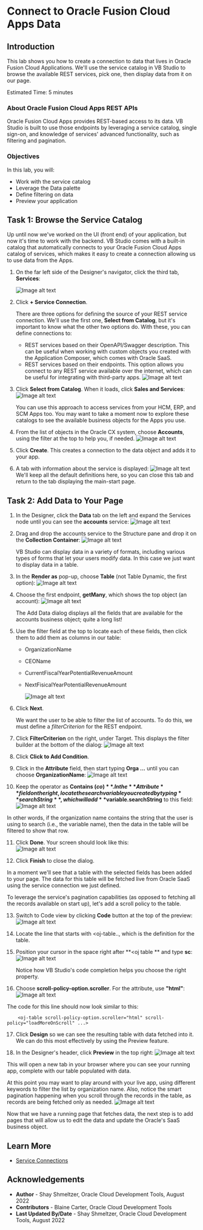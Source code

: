 # Connect to Oracle Fusion Cloud Apps Data

## Introduction

This lab shows you how to create a connection to data that lives in Oracle Fusion Cloud Applications. We'll use the service catalog in VB Studio to browse the available REST services, pick one, then display data from it on our page.

Estimated Time: 5 minutes

### About Oracle Fusion Cloud Apps REST APIs
Oracle Fusion Cloud Apps provides REST-based access to its data. VB Studio is built to use those endpoints by leveraging a service catalog, single sign-on, and knowledge of services' advanced functionality, such as filtering and pagination.

### Objectives

In this lab, you will:
* Work with the service catalog
* Leverage the Data palette
* Define filtering on data
* Preview your application

## Task 1: Browse the Service Catalog

Up until now we've worked on the UI (front end) of your application, but now it's time to work with the backend. VB Studio comes with a built-in catalog that automatically connects to your Oracle Fusion Cloud Apps catalog of services, which makes it easy to create a connection allowing us to use data from the Apps.

1. On the far left side of the Designer's navigator, click the third tab, **Services**:

	![Image alt text](images/servicetab.png)

2. Click **+ Service Connection**.

	There are three options for defining the source of your REST service connection. We'll use the first one, **Select from Catalog**, but it's important to know what the other two options do.  With these, you can define connections to:
	 * REST services based on their OpenAPI/Swagger description. This can be useful when working with custom objects you created with the Application Composer, which comes with Oracle SaaS.
	* REST services based on their endpoints. This option allows you connect to any REST service available over the internet, which can be useful for integrating with third-party apps.
		  ![Image alt text](images/serviceoptions.png)


4. Click **Select from Catalog**. When it loads, click **Sales and Services**:
	  ![Image alt text](images/catalog.png)

	You can use this approach to access services from your HCM, ERP, and SCM Apps too. You may want to take a moment now to explore these catalogs to see the available business objects for the Apps you use.

5. From the list of objects in the Oracle CX system, choose **Accounts**, using the filter at the top to help you, if needed.
	  ![Image alt text](images/endpoints.png)

6. Click **Create**. This creates a connection to the data object and adds it to your app.		
7. A tab with information about the service is displayed:
	  ![Image alt text](images/servicedef.png)
		We'll keep all the default definitions here, so you can close this tab and return to the tab displaying the main-start page.
## Task 2: Add Data to Your Page

1. In the Designer, click the **Data** tab on the left and expand the Services node until you can see the **accounts** service:
	  ![Image alt text](images/datapalette.png)
2. Drag and drop the accounts service to the Structure pane and drop it on the **Collection Container**:
	  ![Image alt text](images/drag1.png)

	VB Studio can display data in a variety of formats, including various types of forms that let your users modify data. In this case we just want to display data in a table.   

3. In the **Render as** pop-up, choose **Table** (not Table Dynamic, the first option):
	  ![Image alt text](images/table.png)
4. Choose the first endpoint, **getMany**, which shows the top object (an account):
	  ![Image alt text](images/getmany.png)

	The Add Data dialog displays all the fields that are available for the accounts business object; quite a long list!  

5. Use the filter field at the top to locate each of these fields, then click them to add them as columns in our table:
	* OrganizationName
	* CEOName
	* CurrentFiscalYearPotentialRevenueAmount
	* NextFisicalYearPotentialRevenueAmount

	  ![Image alt text](images/fields2.png)

6. Click **Next**.

	We want the user to be able to filter the list of accounts. To do this, we must define a *filterCriterion* for the REST endpoint.

7. Click **FilterCriterion** on the right, under Target.
	This displays the filter builder at the bottom of the dialog:
	  ![Image alt text](images/FilterCriterion.png)
8. Click **Click to Add Condition**.
9. Click in the **Attribute** field, then start typing **Orga ...** until you can choose **OrganizationName**:
	  ![Image alt text](images/name.png)

10. Keep the operator as **Contains ($co)**. In the **Attribute** field on the right, locate the search variable you created by typing **searchString**, which will add **$variable.searchString** to this field:
			  ![Image alt text](images/search.png)

In other words, if the organization name contains the string that the user is using to search (i.e., the variable name), then the data in the table will be filtered to show that row.

11. Click **Done**.  Your screen should look like this: 			
					  ![Image alt text](images/condition.png)

12. Click **Finish** to close the dialog.

In a moment we'll see that a table with the selected fields has been added to your page. The data for this table will be fetched live from Oracle SaaS using the service connection we just defined.

To leverage the service's pagination capabilities (as opposed to fetching all the records available on start up), let's add a scroll policy to the table.

13. Switch to Code view by clicking **Code** button at the top of the preview:
					  ![Image alt text](images/codeview.png)
14. Locate the line that starts with <oj-table.., which is the definition for the table.

15. Position your cursor in the space right after **<oj table ** and type **sc**:
					  ![Image alt text](images/scrollpolicy.png)

	Notice how VB Studio's code completion helps you choose the right property.

16. Choose **scroll-policy-option.scroller**. For the attribute, use **"html"**:
											  ![Image alt text](images/html.png)

The code for this line should now look similar to this:

		<oj-table scroll-policy-option.scroller="html" scroll-policy="loadMoreOnScroll" ...>

17. Click **Design** so we can see the resulting table with data fetched into it. We can do this most effectively by using the Preview feature.  

18. In the Designer's header, click **Preview** in the top right:
											  ![Image alt text](images/preview.png)

This will open a new tab in your browser where you can see your running app, complete with our table populated with data.

At this point you may want to play around with your live app, using different keywords to filter the list by organization name. Also, notice the smart pagination happening when you scroll through the records in the table, as records are being fetched only as needed.
											  ![Image alt text](images/results.png)

Now that we have a running page that fetches data, the next step is to add pages that will allow us to edit the data and update the Oracle's SaaS business object.

## Learn More

* [Service Connections](https://docs.oracle.com/en/cloud/paas/visual-builder/visualbuilder-building-appui/add-service-connections-your-extension1.html)


## Acknowledgements
* **Author** - Shay Shmeltzer, Oracle Cloud Development Tools, August 2022
* **Contributors** -  Blaine Carter, Oracle Cloud Development Tools
* **Last Updated By/Date** - Shay Shmeltzer, Oracle Cloud Development Tools, August 2022
